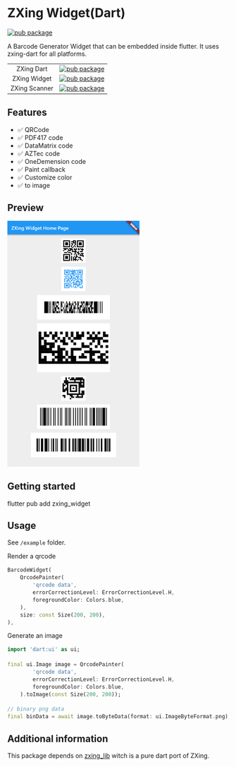 # ZXing Widget(Dart)
[![pub package](https://img.shields.io/pub/v/zxing_widget.svg)](https://pub.dartlang.org/packages/zxing_widget)

A Barcode Generator Widget that can be embedded inside flutter. It uses zxing-dart for all platforms.

| | |
|:---:|:---:|
|ZXing Dart|[![pub package](https://img.shields.io/pub/v/zxing_lib.svg)](https://pub.dartlang.org/packages/zxing_lib)|
|ZXing Widget|[![pub package](https://img.shields.io/pub/v/zxing_widget.svg)](https://pub.dartlang.org/packages/zxing_widget)|
|ZXing Scanner|[![pub package](https://img.shields.io/pub/v/zxing_scanner.svg)](https://pub.dartlang.org/packages/zxing_scanner)|

## Features

- ✅ QRCode
- ✅ PDF417 code
- ✅ DataMatrix code
- ✅ AZTec code
- ✅ OneDemension code
- ✅ Paint callback
- ✅ Customize color
- ✅ to image

## Preview

<img src="preview/codes.png" width="300" alt="Code Generator Preview"/>

## Getting started

flutter pub add zxing_widget

## Usage

See `/example` folder.

Render a qrcode
```dart
BarcodeWidget(
    QrcodePainter(
        'qrcode data',
        errorCorrectionLevel: ErrorCorrectionLevel.H,
        foregroundColor: Colors.blue,
    ),
    size: const Size(200, 200),
),
```

Generate an image
```dart
import 'dart:ui' as ui;

final ui.Image image = QrcodePainter(
        'qrcode data',
        errorCorrectionLevel: ErrorCorrectionLevel.H,
        foregroundColor: Colors.blue,
    ).toImage(const Size(200, 200));

// binary png data
final binData = await image.toByteData(format: ui.ImageByteFormat.png);
```

## Additional information

This package depends on [zxing_lib](https://pub.dartlang.org/packages/zxing_lib) witch is a pure dart port of ZXing.
